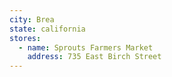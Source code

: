 ```yaml
---
city: Brea
state: california
stores:
  - name: Sprouts Farmers Market
    address: 735 East Birch Street
---
```

